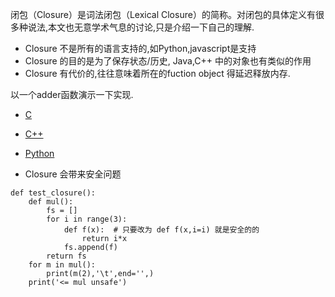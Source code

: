 闭包（Closure）是词法闭包（Lexical Closure）的简称。对闭包的具体定义有很多种说法,本文也无意学术气息的讨论,只是介绍一下自己的理解.

* Closure 不是所有的语言支持的,如Python,javascript是支持
* Closure 的目的是为了保存状态/历史, Java,C++ 中的对象也有类似的作用
* Closure 有代价的,往往意味着所在的fuction object 得延迟释放内存.

以一个adder函数演示一下实现.
* [C](src/adder.c)
* [C++](src/adder.cpp)
* [Python](src/adder.py)

* Closure 会带来安全问题

```
def test_closure():
    def mul():
        fs = []
        for i in range(3):
            def f(x):  # 只要改为 def f(x,i=i) 就是安全的的
                return i*x
            fs.append(f)
        return fs        
    for m in mul():
        print(m(2),'\t',end='',)
    print('<= mul unsafe')
```